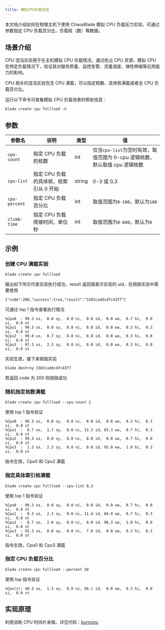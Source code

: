 ```yaml
---
title: 模拟CPU负载实验
---
```


本文档介绍如何在物理主机下使用 ChaosBlade 模拟 CPU 负载压力实验，可通过参数指定 CPU 负载百分比、负载核（数）等数据。

## 场景介绍

CPU 混沌实验用于在主机模拟 CPU 负载情况，通过抢占 CPU 资源，模拟 CPU 在特定负载情况下，验证其对服务质量、监控告警、流量调度、弹性伸缩等应用能力的影响。

CPU 相关的混沌实验包含 CPU 满载，可以指定核数、具体核满载或者总 CPU 负载百分比。

运行以下命令可查看模拟 CPU 负载场景的帮助信息：

```console
blade create cpu fullload -h
```

## 参数

| 参数名        | 说明                                   | 类型   | 值                                                                         |
| ------------- | -------------------------------------- | ------ | -------------------------------------------------------------------------- |
| `cpu-count`   | 指定 CPU 负载的核数                    | int    | 仅当`cpu-list`为空时有效，取值范围为 0-cpu 逻辑核数，默认取值 cpu 逻辑核数 |
| `cpu-list`    | 指定 CPU 负载的具体核，核索引从 0 开始 | string | 0-3 或 0,3                                                                 |
| `cpu-percent` | 指定 CPU 负载百分比                    | int    | 取值范围为`0-100`，默认为`100`                                             |
| `climb-time`  | 指定 CPU 负载爬坡时间，单位秒          | int    | 取值范围为`0-600`，默认为`0`                                               |

## 示例

### 创建 CPU 满载实验

```
blade create cpu fullload
```

输出如下所示代表实验执行成功，result 返回值表示实验的 uid，在销毁实验中需要使用

```
{"code":200,"success":true,"result":"3383caddcd7c43f7"}
```

可通过 top 1 指令查看执行情况

```
%Cpu0  : 99.3 us,  0.0 sy,  0.0 ni,  0.0 id,  0.0 wa,  0.7 hi,  0.0 si,  0.0 st
%Cpu1  : 99.3 us,  0.0 sy,  0.0 ni,  0.0 id,  0.0 wa,  0.3 hi,  0.3 si,  0.0 st
%Cpu2  : 99.0 us,  0.7 sy,  0.0 ni,  0.0 id,  0.0 wa,  0.3 hi,  0.0 si,  0.0 st
%Cpu3  : 97.3 us,  2.3 sy,  0.0 ni,  0.0 id,  0.0 wa,  0.3 hi,  0.0 si,  0.0 st
```

实验生效，接下来销毁实验

```
blade destroy 3383caddcd7c43f7
```

若返回 code 为 200 则销毁成功

### 随机指定核数满载

```console
blade create cpu fullload --cpu-count 2
```

使用 top 1 指令验证

```console
%Cpu0  : 99.3 us,  0.0 sy,  0.0 ni,  0.0 id,  0.0 wa,  0.3 hi,  0.3 si,  0.0 st
%Cpu1  :  0.7 us,  1.7 sy,  0.0 ni, 13.3 id, 83.3 wa,  0.7 hi,  0.3 si,  0.0 st
%Cpu2  : 99.3 us,  0.0 sy,  0.0 ni,  0.0 id,  0.0 wa,  0.7 hi,  0.0 si,  0.0 st
%Cpu3  :  1.3 us,  2.3 sy,  0.0 ni,  0.0 id, 95.0 wa,  1.0 hi,  0.3 si,  0.0 st
```

指令生效，Cpu0 和 Cpu2 满载

### 指定具体索引核满载

```console
blade create cpu fullload --cpu-list 0,3
```

使用 top 1 指令验证

```console
%Cpu0  : 99.3 us,  0.0 sy,  0.0 ni,  0.0 id,  0.0 wa,  0.7 hi,  0.0 si,  0.0 st
%Cpu1  :  0.3 us,  2.3 sy,  0.0 ni, 11.4 id, 84.9 wa,  0.7 hi,  0.3 si,  0.0 st
%Cpu2  :  0.7 us,  2.0 sy,  0.0 ni,  0.0 id, 96.3 wa,  1.0 hi,  0.0 si,  0.0 st
%Cpu3  : 92.3 us,  0.0 sy,  0.0 ni,  7.0 id,  0.0 wa,  0.3 hi,  0.3 si,  0.0 st
```

指令生效，Cpu0 和 Cpu3 满载

### 指定 CPU 负载百分比

```console
blade create cpu fullload --percent 50
```

使用 top 指令验证

```console
%Cpu(s): 40.3 us,  1.3 sy,  0.0 ni, 58.1 id,  0.0 wa,  0.3 hi,  0.0 si,  0.0 st
```

## 实现原理

利用消耗 CPU 时间片来做。详见代码：[burncpu](https://github.com/chaosblade-io/chaosblade-exec-os/blob/master/exec/cpu/cpu.go#L329)
